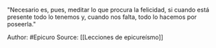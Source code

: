 "Necesario es, pues, meditar lo que procura la felicidad, si cuando está presente todo lo tenemos y, cuando nos falta, todo lo hacemos por poseerla."

Author: #Epicuro 
Source: [[Lecciones de epicureísmo]]
